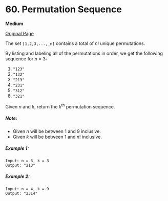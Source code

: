 # 60. Permutation Sequence

**Medium**

[Original Page](https://leetcode.com/problems/permutation-sequence/)

The set `[1,2,3,...,_n]` contains a total of _n_! unique permutations.

By listing and labeling all of the permutations in order, we get the following sequence for _n_ = 3:

1. `"123"`
2. `"132"`
3. `"213"`
4. `"231"`
5. `"312"`
6. `"321"`

Given _n_ and _k_, return the _k_<sup>th</sup> permutation sequence.

##### Note:
- Given _n_ will be between 1 and 9 inclusive.
- Given _k_ will be between 1 and _n_! inclusive.

##### Example 1:
```
Input: n = 3, k = 3
Output: "213"
```

##### Example 2: 
```
Input: n = 4, k = 9
Output: "2314"
```
